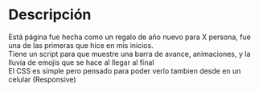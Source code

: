 # Descripción 
Está página fue hecha como un regalo de año nuevo para X persona, fue una de las primeras que hice en mis inicios.<br>
Tiene un script para que muestre una barra de avance, animaciones, y la lluvia de emojis que se hace al llegar al final <br>
El CSS es simple pero pensado para poder verlo tambien desde en un celular (Responsive)
